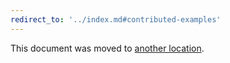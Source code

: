 ```yaml
---
redirect_to: '../index.md#contributed-examples'
---
```


This document was moved to [another location](../index.md#contributed-examples).

<!-- This redirect file can be deleted after 2021-04-18. -->
<!-- Before deletion, see: https://docs.gitlab.com/ee/development/documentation/#move-or-rename-a-page -->
